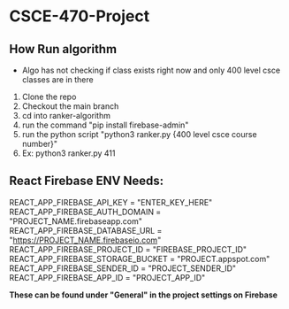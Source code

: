 # CSCE-470-Project

## How Run algorithm
- Algo has not checking if class exists right now and only 400 level csce classes are in there
1. Clone the repo
2. Checkout the main branch
3. cd into ranker-algorithm
4. run the command "pip install firebase-admin"
5. run the python script "python3 ranker.py {400 level csce course number}"
6. Ex: python3 ranker.py 411


## React Firebase ENV Needs:
REACT_APP_FIREBASE_API_KEY = "ENTER_KEY_HERE" \
REACT_APP_FIREBASE_AUTH_DOMAIN = "PROJECT_NAME.firebaseapp.com" \
REACT_APP_FIREBASE_DATABASE_URL = "https://PROJECT_NAME.firebaseio.com" \
REACT_APP_FIREBASE_PROJECT_ID = "FIREBASE_PROJECT_ID" \
REACT_APP_FIREBASE_STORAGE_BUCKET = "PROJECT.appspot.com" \
REACT_APP_FIREBASE_SENDER_ID = "PROJECT_SENDER_ID" \
REACT_APP_FIREBASE_APP_ID = "PROJECT_APP_ID"

**These can be found under "General" in the project settings on Firebase**
